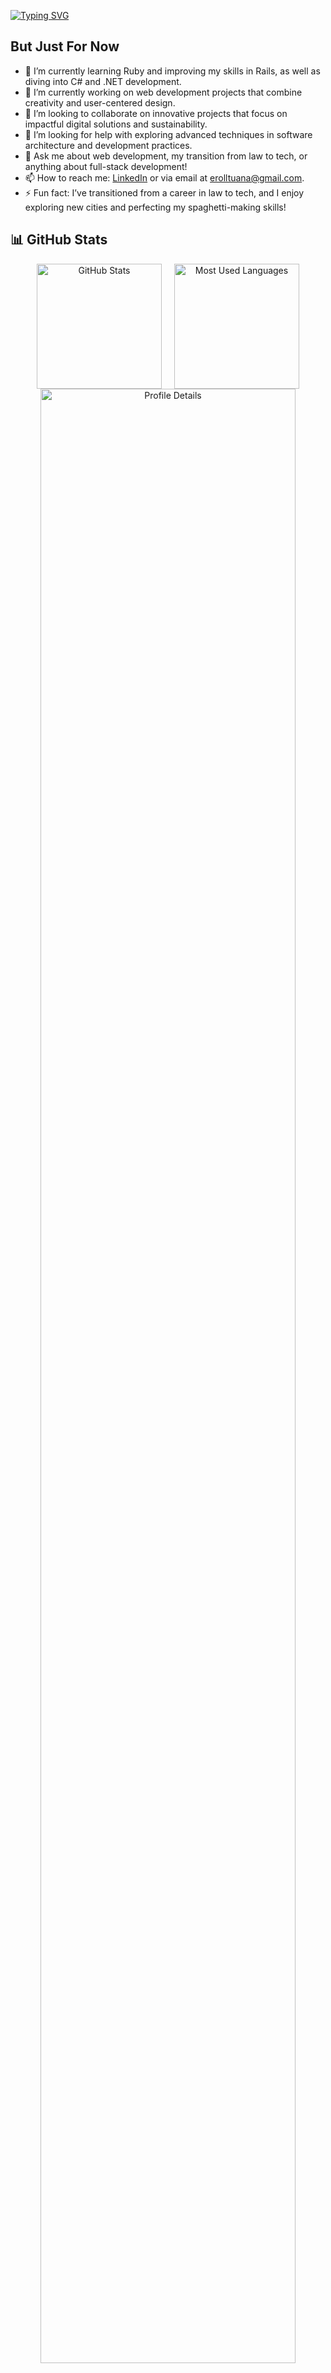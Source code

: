 
[![Typing SVG](https://readme-typing-svg.demolab.com?font=Fira+Code&pause=100&color=#FF88B6&background=FFFFFF00&width=435&lines=Tuana+Erol;Code+and+Design+Enthusiast)](https://git.io/typing-svg)


## But Just For Now
- 🌱 I’m currently learning Ruby and improving my skills in Rails, as well as diving into C# and .NET development.  
- 🔭 I’m currently working on web development projects that combine creativity and user-centered design.  
- 👯 I’m looking to collaborate on innovative projects that focus on impactful digital solutions and sustainability.  
- 🤔 I’m looking for help with exploring advanced techniques in software architecture and development practices.  
- 💬 Ask me about web development, my transition from law to tech, or anything about full-stack development!  
- 📫 How to reach me: [LinkedIn](https://www.linkedin.com/in/eroltuana/) or via email at [erolltuana@gmail.com](mailto:erolltuana@gmail.com).  
- ⚡ Fun fact: I’ve transitioned from a career in law to tech, and I enjoy exploring new cities and perfecting my spaghetti-making skills!

## 📊 GitHub Stats

<div align="center">
<div style="display: flex; justify-content: center; align-items: center; gap: 20px;">
  <img src="https://github-readme-stats.vercel.app/api?username=tuanaeroll&show_icons=true&theme=tokyonight&count_private=true&line_height=30" alt="GitHub Stats" height="200px" />
  <img src="https://github-readme-stats.vercel.app/api/top-langs/?username=tuanaeroll&theme=tokyonight&hide_langs_below=4&layout=compact" alt="Most Used Languages" height="200px" />
</div>

  <!-- Profil Detay Kartları -->
  <img src="https://github-profile-summary-cards.vercel.app/api/cards/profile-details?username=tuanaeroll&theme=dracula" alt="Profile Details" width="90%" />
  <img src="https://github-profile-summary-cards.vercel.app/api/cards/repos-per-language?username=tuanaeroll&theme=dracula" alt="Repos Per Language" width="45%" />
  <img src="https://github-profile-summary-cards.vercel.app/api/cards/most-commit-language?username=tuanaeroll&theme=dracula" alt="Most Commit Language" width="45%" />
</div>
